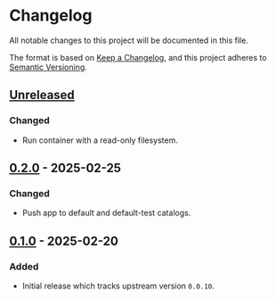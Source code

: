 # Changelog

All notable changes to this project will be documented in this file.

The format is based on [Keep a Changelog](https://keepachangelog.com/en/1.0.0/),
and this project adheres to [Semantic Versioning](https://semver.org/spec/v2.0.0.html).

## [Unreleased]

### Changed

- Run container with a read-only filesystem.

## [0.2.0] - 2025-02-25

### Changed

- Push app to default and default-test catalogs.

## [0.1.0] - 2025-02-20

### Added

- Initial release which tracks upstream version `0.0.10`.

[Unreleased]: https://github.com/giantswarm/kube-vip-cloud-provider-app/compare/v0.2.0...HEAD
[0.2.0]: https://github.com/giantswarm/kube-vip-cloud-provider-app/compare/v0.1.0...v0.2.0
[0.1.0]: https://github.com/giantswarm/kube-vip-cloud-provider-app/releases/tag/v0.1.0
